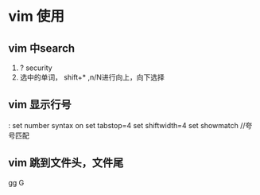 # vim 使用

## vim 中search
1. ? security
2. 选中的单词， shift+* ,n/N进行向上，向下选择

## vim 显示行号
: set number
syntax on
set tabstop=4
set shiftwidth=4
set showmatch //夸号匹配

## vim 跳到文件头，文件尾
gg
G